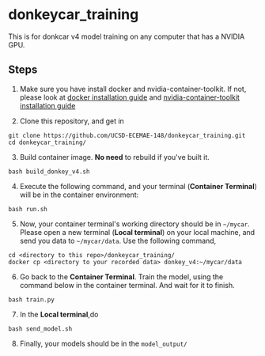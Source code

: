 # donkeycar_training
This is for donkcar v4 model training on any computer that has a NVIDIA GPU.

## Steps
1. Make sure you have install docker and nvidia-container-toolkit.
If not, please look at [docker installation guide](https://docs.docker.com/desktop/install/linux/ubuntu/) and [nvidia-container-toolkit installation guide](https://docs.nvidia.com/datacenter/cloud-native/container-toolkit/latest/install-guide.html)

2. Clone this repository, and get in
```
git clone https://github.com/UCSD-ECEMAE-148/donkeycar_training.git
cd donkeycar_training/
```

3. Build container image. __No need__ to rebuild if you've built it.
```
bash build_donkey_v4.sh
```

4. Execute the following command, and your terminal (__Container Terminal__) will be in the container environment:
```
bash run.sh
```
5. Now, your container terminal's working directory should be in `~/mycar`. Please open a new terminal (__Local terminal__) on your local machine, and send you data to `~/mycar/data`. Use the following command,
```
cd <directory to this repo>/donkeycar_training/
docker cp <directory to your recorded data> donkey_v4:~/mycar/data
```
6. Go back to the __Container Terminal__. Train the model, using the command below in the container terminal. And wait for it to finish.
```
bash train.py
```
7. In the __Local terminal__,do
```
bash send_model.sh
```
8. Finally, your models should be in the `model_output/`
